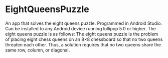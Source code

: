 # EightQueensPuzzle
An app that solves the eight queens puzzle.
Programmed in Android Studio.
Can be installed to any Android device running lollipop 5.0 or higher.
The eight queens puzzle is as follows: 
The eight queens puzzle is the problem of placing eight chess queens on an 8×8 chessboard so that no two queens threaten each other.
Thus, a solution requires that no two queens share the same row, column, or diagonal. 
